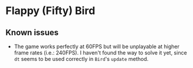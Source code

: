 # Flappy (Fifty) Bird

## Known issues

- The game works perfectly at 60FPS but will be unplayable at higher frame rates (i.e.: 240FPS). I haven't found the way to solve it yet, since `dt` seems to be used correctly in `Bird`'s `update` method.
